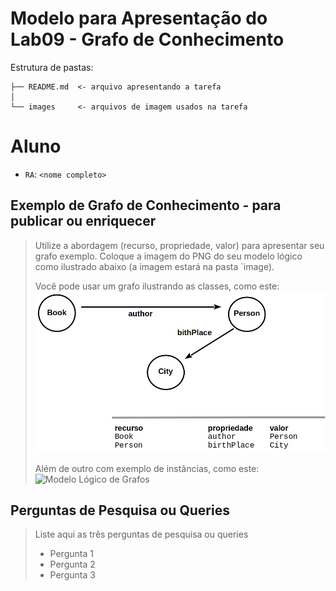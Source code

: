 # Modelo para Apresentação do Lab09 - Grafo de Conhecimento

Estrutura de pastas:

~~~
├── README.md  <- arquivo apresentando a tarefa
│
└── images     <- arquivos de imagem usados na tarefa
~~~

# Aluno
* `RA`: `<nome completo>`

## Exemplo de Grafo de Conhecimento - para publicar ou enriquecer
> Utilize a abordagem (recurso, propriedade, valor) para apresentar seu grafo exemplo.
> Coloque a imagem do PNG do seu modelo lógico como ilustrado abaixo (a imagem estará na pasta `image).
>
> Você pode usar um grafo ilustrando as classes, como este:
> ![Modelo Lógico de Grafos](images/grafo-conhecimento-classes.png)
>
> Além de outro com exemplo de instâncias, como este:
> ![Modelo Lógico de Grafos](images/grafo-conhecimento-exemplos.png)

## Perguntas de Pesquisa ou Queries

> Liste aqui as três perguntas de pesquisa ou queries
> * Pergunta 1
> * Pergunta 2
> * Pergunta 3
